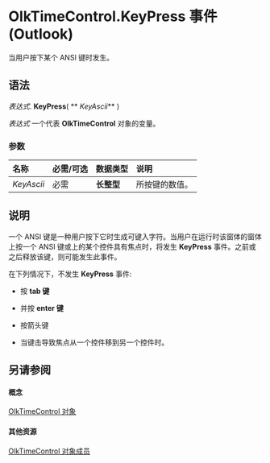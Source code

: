
# OlkTimeControl.KeyPress 事件 (Outlook)

当用户按下某个 ANSI 键时发生。


## 语法

 _表达式_. **KeyPress**( ** _KeyAscii_** )

 _表达式_ 一个代表 **OlkTimeControl** 对象的变量。


### 参数



|**名称**|**必需/可选**|**数据类型**|**说明**|
|:-----|:-----|:-----|:-----|
| _KeyAscii_|必需|**长整型**|所按键的数值。|

## 说明

一个 ANSI 键是一种用户按下它时生成可键入字符。当用户在运行时该窗体的窗体上按一个 ANSI 键或上的某个控件具有焦点时，将发生 **KeyPress** 事件。之前或之后释放该键，则可能发生此事件。

在下列情况下，不发生 **KeyPress** 事件:


- 按 **tab 键**
    
- 并按 **enter 键**
    
- 按箭头键
    
- 当键击导致焦点从一个控件移到另一个控件时。
    



## 另请参阅


#### 概念


[OlkTimeControl 对象](b23f1741-b920-0caf-d4be-9892d8f2ae07.md)
#### 其他资源


[OlkTimeControl 对象成员](4a9d0ec3-40b4-c40c-8774-ba8aa1f092e3.md)